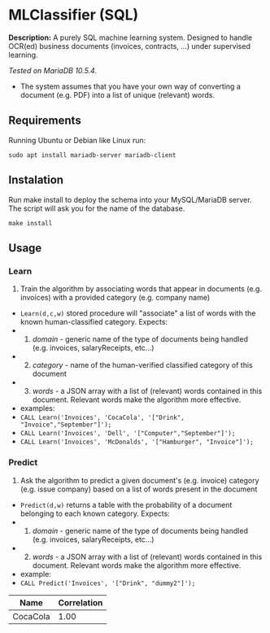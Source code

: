# MLClassifier (SQL)

**Description:** A purely SQL machine learning system. Designed to handle OCR(ed) business documents (invoices, contracts, ...) under supervised learning.

*Tested on MariaDB 10.5.4.*

- The system assumes that you have your own way of converting a document (e.g. PDF) into a list of unique (relevant) words.

## Requirements

Running Ubuntu or Debian like Linux run:

`sudo apt install mariadb-server mariadb-client`

## Instalation

Run make install to deploy the schema into your MySQL/MariaDB server. The script will ask you for the name of the database.

`make install`

## Usage

### Learn 
1. Train the algorithm by associating words that appear in documents (e.g. invoices) with a provided category (e.g. company name)
  - `Learn(d,c,w)` stored procedure will "associate" a list of words with the known human-classified category. Expects: 
  - 1. *domain* - generic name of the type of documents being handled (e.g. invoices, salaryReceipts, etc...)
  - 2. *category* - name of the human-verified classified category of this document
  - 3. *words* - a JSON array with a list of (relevant) words contained in this document. Relevant words make the algorithm more effective.
  - examples:
  - `CALL Learn('Invoices', 'CocaCola', '["Drink", "Invoice","September"]');`
  - `CALL Learn('Invoices', 'Dell', '["Computer","September"]');`
  - `CALL Learn('Invoices', 'McDonalds', '["Hamburger", "Invoice"]');`
  
### Predict
1. Ask the algorithm to predict a given document's (e.g. invoice) category (e.g. issue company) based on a list of words present in the document
  - `Predict(d,w)` returns a table with the probability of a document belonging to each known category. Expects:
  - 1. *domain* - generic name of the type of documents being handled (e.g. invoices, salaryReceipts, etc...)
  - 2. *words* - a JSON array with a list of (relevant) words contained in this document. Relevant words make the algorithm more effective.
  - example:
  - `CALL Predict('Invoices', '["Drink", "dummy2"]');`

| Name | Correlation |
| ----------- | ----------- |
| CocaCola | 1.00 |
